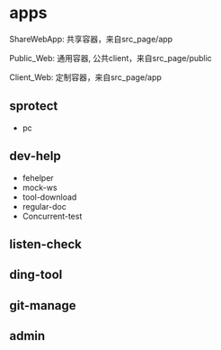 # apps

ShareWebApp: 共享容器，来自src_page/app

Public_Web: 通用容器, 公共client，来自src_page/public

Client_Web: 定制容器，来自src_page/app


## sprotect
- pc

## dev-help
- fehelper
- mock-ws
- tool-download
- regular-doc
- Concurrent-test

## listen-check

## ding-tool

## git-manage

## admin
